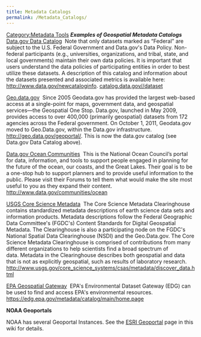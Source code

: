 ```yaml
---
title: Metadata Catalogs
permalink: /Metadata_Catalogs/
---
```


[Category:Metadata Tools](/Category:Metadata_Tools "wikilink") ***Examples of Geospatial Metadata Catalogs***
<u>Data.gov Data Catalog</u>  <u></u>Note that only datasets marked as “Federal” are subject to the U.S. Federal Government and Data.gov's Data Policy. Non-federal participants (e.g., universities, organizations, and tribal, state, and local governments) maintain their own data policies. It is important that users understand the data policies of participating entities in order to best utilize these datasets. A description of this catalog and information about the datasets presented and associated metrics is available here: [<http://www.data.gov/newcataloginfo>](http://www.data.gov/newcataloginfo). [catalog.data.gov//dataset](http://catalog.data.gov//dataset)

<u>Geo.data.gov</u>  <u></u>Since 2005 Geodata.gov has provided the largest web-based access at a single-point for maps, government data, and geospatial services—the Geospatial One Stop. Data.gov, launched in May 2009, provides access to over 400,000 (primarily geospatial) datasets from 172 agencies across the Federal government. On October 1, 2011, Geodata.gov moved to Geo.Data.gov, within the Data.gov infrastructure. <http://geo.data.gov/geoportal/>. This is now the data.gov catalog (see Data.gov Data Catalog above).

<u>Data.gov Ocean Communiti</u><u>es</u>  <u></u>This is the National Ocean Council’s portal for data, information, and tools to support people engaged in planning for the future of the ocean, our coasts, and the Great Lakes. Their goal is to be a one-stop hub to support planners and to provide useful information to the public. Please visit their Forums to tell them what would make the site most useful to you as they expand their content. [<http://www.data.gov/communities/ocean>](http://www.data.gov/communities/ocean)

<u>USGS Core Science Metadata</u>  The Core Science Metadata Clearinghouse contains standardized metadata descriptions of earth science data sets and information products. Metadata descriptions follow the Federal Geographic Data Committee's (FGDC's) Content Standards for Digital Geospatial Metadata. The Clearinghouse is also a participating node on the FGDC's National Spatial Data Clearinghouse (NSDI) and the Geo.Data.gov. The Core Science Metadata Clearinghouse is comprised of contributions from many different organizations to help scientists find a broad spectrum of data. Metadata in the Clearinghouse describes both geospatial and data that is not as explicitly geospatial, such as results of laboratory research. <http://www.usgs.gov/core_science_systems/csas/metadata/discover_data.html>

<u>EPA Geospatial Gateway</u>  <u></u>EPA's Environmental Dataset Gateway (EDG) can be used to find and access EPA's environmental resources.  <https://edg.epa.gov/metadata/catalog/main/home.page>

**NOAA Geoportals**

NOAA has several Geoportal Instances. See the [ESRI Geoportal](/ESRI_Geoportal "wikilink") page in this wiki for details.